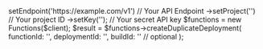 <?php

use Appwrite\Client;
use Appwrite\Services\Functions;

$client = (new Client())
    ->setEndpoint('https://example.com/v1') // Your API Endpoint
    ->setProject('<YOUR_PROJECT_ID>') // Your project ID
    ->setKey('<YOUR_API_KEY>'); // Your secret API key

$functions = new Functions($client);

$result = $functions->createDuplicateDeployment(
    functionId: '<FUNCTION_ID>',
    deploymentId: '<DEPLOYMENT_ID>',
    buildId: '<BUILD_ID>' // optional
);